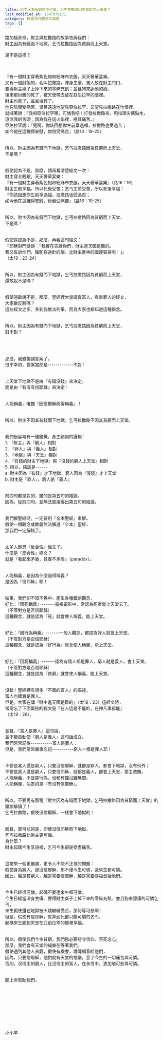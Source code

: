 ```yaml
---
title: 財主因為有錢而下地獄，乞丐拉撒路因為貧窮而上天堂？
last_modified_at: 1547970171
category: 教會流行觀念的偏差
tags: []
---
```


<p>路加福音裡，財主與拉撒路的故事告訴我們：<br/>財主因為有錢而下地獄，乞丐拉撒路因為貧窮而上天堂。<br/><br/>是不是這樣？<br/><br/><!--more--><br/><br/>『有一個財主穿著紫色袍和細麻布衣服，天天奢華宴樂。<br/>又有一個討飯的，名叫拉撒路，渾身生瘡，被人放在財主門口，<br/>要得財主桌子上掉下來的零碎充飢；並且狗來舔他的瘡。<br/>後來那討飯的死了，被天使帶去放在亞伯拉罕的懷裡。<br/>財主也死了，並且埋葬了。<br/>他在陰間受痛苦，舉目遠遠地望見亞伯拉罕，又望見拉撒路在他懷裡，<br/>就喊著說：『我祖亞伯拉罕哪，可憐我吧！打發拉撒路來，用指頭尖蘸點水，<br/>涼涼我的舌頭；因為我在這火焰裡，極其痛苦。』<br/>亞伯拉罕說：『兒啊，你該回想你生前享過福，拉撒路也受過苦；<br/>如今他在這裡得安慰，你倒受痛苦』（路16：19-25）<br/><br/><br/>所以，財主因為有錢而下地獄，乞丐拉撒路因為貧窮而上天堂，<br/>不是嗎？<br/><br/><br/>假使認為不是，那麼，請再看清楚經文一次：<br/>財主穿金戴銀，天天奢華宴樂：<br/>『有一個財主穿著紫色袍和細麻布衣服，天天奢華宴樂』（路16：19）<br/>財主生前享福，所以死後受苦；乞丐生前受苦，所以死後享福：<br/>『你該回想你生前享過福，拉撒路也受過苦；<br/>如今他在這裡得安慰，你倒受痛苦』（路16：19-25）<br/><br/><br/>所以，財主因為有錢而下地獄，乞丐拉撒路因為貧窮而上天堂，<br/>不是嗎？<br/><br/><br/>假使還認為不是，那麼，再看這句經文：<br/>『耶穌對門徒說：「我實在告訴你們，財主進天國是難的。<br/>我又告訴你們，駱駝穿過針的眼，比財主進神的國還容易呢！」』<br/>（太19：23-24）<br/><br/><br/>所以，財主因為有錢而下地獄，乞丐拉撒路因為貧窮而上天堂，<br/>還敢說不是嗎？<br/><br/><br/>假使還敢說不是，那麼，聖經裡大量譴責富人、看重窮人的經文，<br/>大家敢反駁嗎？<br/>這些經文之多，多到我無法列舉，而且大家也都知道這種觀念。<br/><br/><br/>所以，財主因為有錢而下地獄，乞丐拉撒路因為貧窮而上天堂，<br/>對不對？<br/><br/><br/><br/><br/>那麼，我直接講答案了。<br/>很不幸的，答案當然是-------------不對！<br/><br/><br/>上天堂下地獄不是由『有錢沒錢』來決定，<br/>而是由『有沒有信耶穌』來決定！<br/><br/><br/>人能稱義，唯獨『因信耶穌而得稱義』！<br/><br/><br/>所以，財主不因其有錢而下地獄，乞丐拉撒路不因其貧窮而上天堂。<br/><br/><br/>我們很容易有一種錯覺，產生錯誤的邏輯：<br/>1.	『財主』與『窮人』相對<br/>2.	『罪人』與『義人』相對<br/>3.	『地獄』與『天堂』相對<br/>4.	『有錢的財主下地獄』與『沒錢的窮人上天堂』相對<br/>5.	所以，結論是------<br/>a.	財主因為『有錢』才下地獄，窮人因為『沒錢』才上天堂<br/>b.	財主是『罪人』，窮人是『義人』<br/><br/><br/>前四句都是對的，錯的是第五句的結論。<br/>因為，從前四句，並無法直接得出第五句的結論。<br/><br/><br/>我們解聖經時，一定要用『全本聖經』來解。<br/>假使一個觀念或教義無法解通『全本』聖經，<br/>那我們一定解錯了。<br/><br/><br/>太多人輕忽『反合性』經文了。<br/>什麼是『反合性』經文？<br/>就是『看起來矛盾，其實不矛盾』（paradox）。<br/><br/><br/>人能稱義，是因為什麼而得稱義？<br/>是因為『信耶穌』耶！<br/><br/><br/>結果，我們卻不知不覺中，產生各種錯誤觀念，<br/>好比：『因死稱義』-------電視電影中，常認為死者就上天堂去了。<br/>（不管對方是否信耶穌）<br/>這種觀念，就是認為『死』就會使人稱義，能上天堂。<br/><br/><br/>好比：『因行為稱義』-------一般人觀念，都認為好人就會上天堂。<br/>（不管對方是否信耶穌）<br/>這種觀念，就是認為『好行為』就會使人稱義，能上天堂。<br/><br/><br/>好比：『因窮稱義』-------認為有錢人都是罪人，窮人就是義人，會上天堂。<br/>（不管對方是否信耶穌）<br/>這種觀念，就是認為『貧窮』就會使人稱義，能上天堂。<br/><br/><br/>沒錯！聖經裡有很多『不義的富人』的描述，<br/>富人也確實是罪人。<br/>但是，大家在講『財主進天國是難的』（太19：23）這經文時，<br/>常常忘了下面緊接的經文是『在人這是不能的，在神凡事都能』<br/>（太19：26）。<br/><br/><br/>並且，『富人是罪人』這句話，<br/>並不能自動使『窮人是義人』這句話成立。<br/>我們常常記得-----------富人是罪人；<br/>但是，我們常常嚴重忘記-----------窮人一樣是罪人耶！<br/><br/><br/>不管是富人還是窮人，只要沒信耶穌，就都是罪人，都會下地獄，沒有例外；<br/>不管是富人還是窮人，只要信耶穌，就都是義人，都會上天堂，蒙主救贖。<br/>人能稱義，不是靠行為，也和有錢沒錢無關，<br/>人能稱義，決定的是『有沒有信耶穌』。<br/><br/><br/>所以，不要再有那種『財主因為有錢而下地獄，乞丐拉撒路因為貧窮而上天堂』的錯誤解讀了！ <br/>乞丐拉撒路，假使沒信耶穌，一樣會下地獄的！<br/><br/><br/>而且，更可悲的是，即使沒信耶穌而下地獄，<br/>乞丐拉撒路比財主更可憐。<br/>為什麼？<br/>財主起碼今生享過福，乞丐今生卻是受盡痛苦。<br/><br/><br/>這帶來一個更嚴肅，更令人不能不正視的問題：<br/>假使身為窮人，卻沒信耶穌，那不僅今生可憐，連來生都可憐。<br/>因此，越是貧窮人，越是需要信耶穌，越是需要傳福音給他們。<br/><br/><br/>今生已經很可憐，起碼不要連來生都可憐。<br/>今生已經當渾身生瘡、要得財主桌子上掉下來的零碎充飢、並且狗來舔瘡的可憐乞丐，<br/>來生假使還在地獄被火燒繼續受苦，那何等可悲啊！<br/>但是，假使有信耶穌，就算到死都只能可憐的乞丐，<br/>起碼來生能到天堂在亞伯拉罕的懷裡享福。<br/><br/><br/>所以，假使我們今生貧窮，我們務必要持守信仰、至死忠心，<br/>那麼，我們會有天堂的福樂在等著我們。<br/>假使遇到其他人貧窮，假使有機會，請傳福音給他們，<br/>因為，只要信耶穌，他們就有天堂的福樂，息了今生的一切痛苦與可憐。<br/>否則，沒信主的窮人，比沒信主的富人，在永恆中，更加地可悲與可憐。<br/><br/><br/>願上帝幫助我們。<br/><br/><br/><br/><br/><br/><br/><br/><br/><br/>小小羊<br/><br/><br/><br/><br/>
</p>